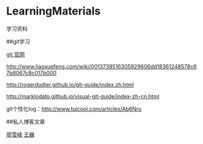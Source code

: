 # LearningMaterials

学习资料

##git学习

[git 官网](https://developer.github.com)

http://www.liaoxuefeng.com/wiki/0013739516305929606dd18361248578c67b8067c8c017b000

http://rogerdudler.github.io/git-guide/index.zh.html

http://marklodato.github.io/visual-git-guide/index-zh-cn.html

git个性化log：http://www.tuicool.com/articles/Ab6Nru

##私人博客文章

[廖雪峰](http://www.liaoxuefeng.com)
[王巍](http://onevcat.com)

